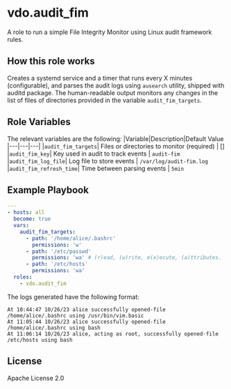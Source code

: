 vdo.audit_fim
=============

A role to run a simple File Integrity Monitor using Linux audit framework rules.

How this role works
-------------------

Creates a systemd service and a timer that runs every X minutes (configurable), and parses the audit logs using `ausearch` utility, shipped with auditd package. The human-readable output monitors any changes in the list of files of directories provided in the variable `audit_fim_targets`.

Role Variables
--------------
The relevant variables are the following:
|Variable|Description|Default Value
|---|---|---|
|`audit_fim_targets`| Files or directories to monitor (required) | []
|`audit_fim_key`| Key used in audit to track events | `audit-fim`
|`audit_fim_log_file`| Log file to store events | `/var/log/audit-fim.log`
|`audit_fim_refresh_time`| Time between parsing events | `5min`

Example Playbook
----------------

```yaml
---
- hosts: all
  become: true
  vars:
    audit_fim_targets:
      - path: '/home/alice/.bashrc'
        permissions: 'w'
      - path: '/etc/passwd'
        permissions: 'wa' # (r)ead, (w)rite, e(x)ecute, (a)ttributes.
      - path: '/etc/hosts'
        permissions: 'wa'
  roles:
    - vdo.audit_fim
```
The logs generated have the following format:
```
At 10:44:47 10/26/23 alice successfully opened-file /home/alice/.bashrc using /usr/bin/vim.basic
At 11:05:44 10/26/23 alice successfully opened-file /home/alice/.bashrc using bash
At 11:06:14 10/26/23 alice, acting as root, successfully opened-file /etc/hosts using bash
```
License
-------
Apache License 2.0
